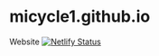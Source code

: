 # micycle1.github.io
Website
[![Netlify Status](https://api.netlify.com/api/v1/badges/109ee41f-767c-4df7-b59f-3e56f91fd57f/deploy-status)](https://app.netlify.com/sites/carleton/deploys)
